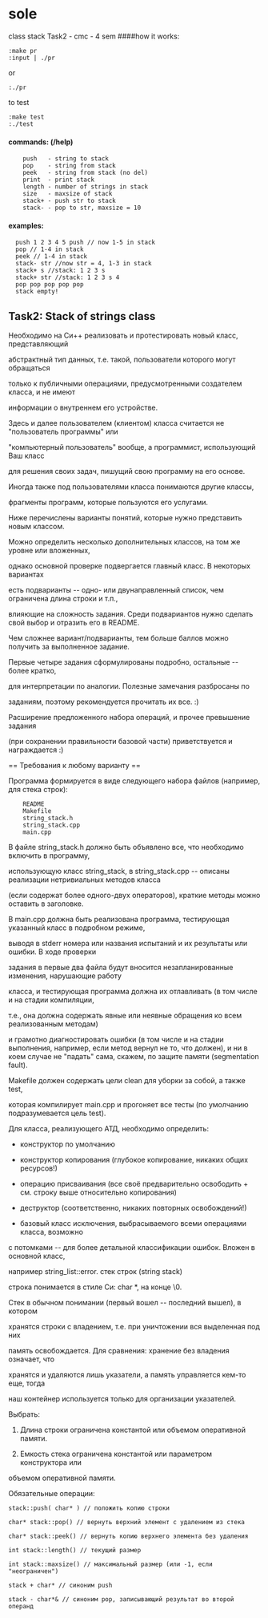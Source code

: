 # sole
class stack 
Task2 - cmc - 4 sem
####how it works: 

    :make pr
    :input | ./pr 

or

    :./pr

to test

    :make test
    :./test

#### commands: (/help) 

        push   - string to stack
        pop    - string from stack
        peek   - string from stack (no del)
        print  - print stack
        length - number of strings in stack
        size   - maxsize of stack
        stack+ - push str to stack
        stack- - pop to str, maxsize = 10
        
#### examples:

      push 1 2 3 4 5 push // now 1-5 in stack
      pop // 1-4 in stack
      peek // 1-4 in stack
      stack- str //now str = 4, 1-3 in stack
      stack+ s //stack: 1 2 3 s
      stack+ str //stack: 1 2 3 s 4
      pop pop pop pop pop 
      stack empty!
      
## Task2: Stack of strings class

Необходимо на Си++ реализовать и протестировать новый класс, представляющий

абстрактный тип данных, т.е. такой, пользователи которого могут обращаться

только к публичными операциями, предусмотренными создателем класса, и не имеют

информации о внутреннем его устройстве.

Здесь и далее пользователем (клиентом) класса считается не "пользователь программы" или

"компьютерный пользователь" вообще, а программист, использующий Ваш класс

для решения своих задач, пишущий свою программу на его основе.

Иногда также под пользователями класса понимаются другие классы,

фрагменты программ, которые пользуются его услугами.

Ниже перечислены варианты понятий, которые нужно представить новым классом.

Можно определить несколько дополнительных классов, на том же уровне или вложенных,

однако основной проверке подвергается главный класс. В некоторых вариантах

есть подварианты -- одно- или двунаправленный список, чем ограничена длина строки и т.п.,

влияющие на сложность задания. Среди подвариантов нужно сделать свой выбор и отразить его в README.

Чем сложнее вариант/подварианты, тем больше баллов можно получить за выполненное задание.

Первые четыре задания сформулированы подробно, остальные -- более кратко,

для интерпретации по аналогии. Полезные замечания разбросаны по

заданиям, поэтому рекомендуется прочитать их все. :)

Расширение предложенного набора операций, и прочее превышение задания

(при сохранении правильности базовой части) приветствуется и награждается :)

== Требования к любому варианту ==

Программа формируется в виде следующего набора файлов (например, для стека строк):

        README
        Makefile
        string_stack.h
        string_stack.cpp
        main.cpp

В файле string_stack.h должно быть объявлено все, что необходимо включить в программу,

использующую класс string_stack, в string_stack.cpp -- описаны реализации нетривиальных методов класса

(если содержат более одного-двух операторов), краткие методы можно оставить в заголовке.

В main.cpp должна быть реализована программа, тестирующая указанный класс в подробном режиме,

выводя в stderr номера или названия испытаний и их результаты или ошибки. В ходе проверки

задания в первые два файла будут вносится незапланированные изменения, нарушающие работу

класса, и тестирующая программа должна их отлавливать (в том числе и на стадии компиляции,

т.е., она должна содержать явные или неявные обращения ко всем реализованным методам)

и грамотно диагностировать ошибки (в том числе и на стадии выполнения, например, если метод вернул не то, что должен), и ни в коем случае не "падать" сама, скажем, по защите памяти (segmentation fault).

Makefile должен содержать цели clean для уборки за собой, а также test,

которая компилирует main.cpp и прогоняет все тесты (по умолчанию подразумевается цель test).

Для класса, реализующего АТД, необходимо определить:

* конструктор по умолчанию

* конструктор копирования (глубокое копирование, никаких общих ресурсов!)

* операцию присваивания (все своё предварительно освободить + см. строку выше относительно копирования)

* деструктор (соответственно, никаких повторных освобождений!)

* базовый класс исключения, выбрасываемого всеми операциями класса, возможно

с потомками -- для более детальной классификации ошибок. Вложен в основной класс,

например string_list::error.
 стек строк (string stack)

строка понимается в стиле Си: char *, на конце \0.

Стек в обычном понимании (первый вошел -- последний вышел), в котором

хранятся строки с владением, т.е. при уничтожении вся выделенная под них

память освобождается. Для сравнения: хранение без владения означает, что

хранятся и удаляются лишь указатели, а память управляется кем-то еще, тогда

наш контейнер используется только для организации указателей.

Выбрать: 

1. Длина строки ограничена константой или объемом оперативной памяти.

2. Емкость стека ограничена константой или параметром конструктора или

объемом оперативной памяти.

Обязательные операции:

    stack::push( char* ) // положить копию строки

    char* stack::pop() // вернуть верхний элемент с удалением из стека

    char* stack::peek() // вернуть копию верхнего элемента без удаления

    int stack::length() // текущий размер

    int stack::maxsize() // максимальный размер (или -1, если "неограничен")

    stack + char* // синоним push

    stack - char*& // синоним pop, записывающий результат во второй операнд
